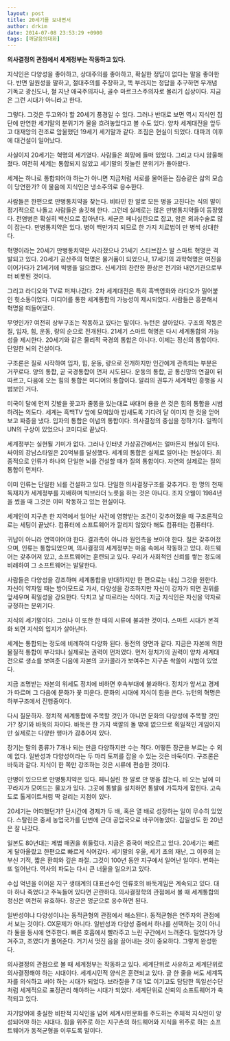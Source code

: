 ```yaml
---
layout: post
title: 20세기를 보내면서
author: drkim
date: 2014-07-08 23:53:29 +0900
tags: [깨달음의대화]
---
```

  
  


**의사결정의 관점에서 세계정부는 작동하고 있다.**

  


지식인은 다양성을 좋아하고, 상대주의를 좋아하고, 확실한 정답이 없다는 말을 좋아한다. 반면 일원성을 말하고, 절대주의를 주장하고, 똑 부러지는 정답을 추구하면 무개념 기독교 광신도나, 철 지난 애국주의자나, 골수 마르크스주의자로 몰리기 십상이다. 지금은 그런 시대가 아니라고 한다. 

  


그렇다. 그것은 두고와야 할 20세기 풍경일 수 있다. 그러나 반대로 보면 역시 지식인 집단에 만연한 세기말의 분위기가 물을 흐려놓았다고 볼 수도 있다. 양차 세계대전을 앞두고 대재앙의 전조로 암울했던 19세기 세기말과 같다. 조짐은 현실이 되었다. 대파괴 이후에 대건설이 일어났다. 

  


사실이지 20세기는 혁명의 세기였다. 사람들은 희망에 들떠 있었다. 그리고 다시 암울해졌다. 여전히 세계는 통합되지 않았고 세기말의 짓눌린 분위기가 돌아왔다. 

  


세계는 하나로 통합되어야 하는가 아니면 지금처럼 서로를 물어뜯는 짐승같은 삶의 모습이 당연한가? 이 물음에 지식인은 냉소주의로 응수한다. 

  


사람들은 한편으로 만병통치약을 찾는다. 비타민 한 알로 모든 병을 고친다는 식의 말이 정기적으로 나돌고 사람들은 솔깃해 한다. 그런데 실제로는 많은 만병통치약들이 등장했다. 전염병은 확실히 백신으로 잡아낸다. 세균은 페니실린으로 잡고, 암은 외과수술로 많이 잡는다. 만병통치약은 있다. 병이 백만가지 되므로 한 가지 치료법이 만 병씩 상대한다. 

  


혁명이라는 20세기 만병통치약은 사라졌으나 21세기 스티브잡스 발 스마트 혁명은 격발되고 있다. 20세기 공산주의 혁명은 물거품이 되었으나, 17세기의 과학혁명은 여진을 이어가다가 21세기에 빅뱅을 일으켰다. 신세기의 찬란한 환상은 전기와 내연기관으로부터 비롯된 것이다. 

  


그리고 라디오와 TV로 퍼져나갔다. 2차 세계대전은 특히 흑백영화와 라디오가 밀어붙인 헛소동이었다. 미디어를 통한 세계통합의 가능성이 제시되었다. 사람들은 흥분해서 혁명을 떠들어댔다. 

  


무엇인가? 여전히 상부구조는 작동하고 있다는 말이다. 뉴턴은 살아있다. 구조의 작동은 질, 입자, 힘, 운동, 량의 순으로 전개된다. 21세기 스마트 혁명은 다시 세계통합의 가능성을 제시한다. 20세기와 같은 물리적 국경의 통합은 아니다. 이제는 정신의 통합이다. 단일한 뇌의 건설이다. 

  


구조론은 질로 시작하여 입자, 힘, 운동, 량으로 전개하지만 인간에게 관측되는 부분은 거꾸로다. 양의 통합, 곧 국경통합이 먼저 시도된다. 운동의 통합, 곧 통신망의 연결이 뒤따르고, 다음에 오는 힘의 통합은 미디어의 통합이다. 알리의 권투가 세계적인 흥행을 시범보인 거다. 

  


미국이 달에 먼저 깃발을 꽂고자 줄똥을 있는대로 싸대며 용을 쓴 것은 힘의 통합을 시범하려는 의도다. 세계는 흑백TV 앞에 모여앉아 밤새도록 기다려 달 이미지 한 컷을 얻어보고 짜증을 냈다. 입자의 통합은 이념의 통합이다. 의사결정의 중심을 정하기다. 일찍이 UN의 구상이 있었으나 코미디로 끝났다. 

  


세계정부는 실현될 기미가 없다. 그러나 인터넷 가상공간에서는 얼마든지 현실이 된다. 싸이의 강남스타일은 20억뷰를 달성했다. 세계의 통합은 실제로 일어나는 현실이다. 최종적으로 인류가 하나의 단일한 뇌를 건설할 때가 질의 통합이다. 자연의 실제로는 질의 통합이 먼저다. 

  


이미 인류는 단일한 뇌를 건설하고 있다. 단일한 의사결정구조를 갖추기다. 한 명의 천재 독재자가 세계정부를 지배하며 빅브라더 노릇을 하는 것은 아니다. 조지 오웰이 1984년을 썼을 때 그것은 이미 작동하고 있는 현실이다. 

  


세계인이 지구촌 한 지역에서 일어난 사건에 영향받는 조건이 갖추어졌을 때 구조론적으로는 세팅이 끝났다. 컴퓨터에 소프트웨어가 깔리지 않았다 해도 컴퓨터는 컴퓨터다. 

  


귀납이 아니라 연역이어야 한다. 결과측이 아니라 원인측을 보아야 한다. 질은 갖추어졌으며, 인류는 통합되었으며, 의사결정의 세계정부는 마음 속에서 작동하고 있다. 하드웨어는 갖추어져 있고, 소프트웨어는 훈련되고 있다. 우리가 사회적인 신뢰를 쌓는 정도에 비례하여 그 소프트웨어는 발달한다. 

  


사람들은 다양성을 강조하며 세계통합을 반대하지만 한 편으로는 내심 그것을 원한다. 자신이 약자일 때는 방어모드로 가서, 다양성을 강조하지만 자신이 강자가 되면 권위를 앞세우며 획일성을 강요한다. 닥치고 날 따르라는 식이다. 지금 지식인은 자신을 약자로 규정하는 분위기다. 

  


지식의 세기말이다. 그러나 이 또한 한 때의 시류에 불과한 것이다. 스마트 시대가 본격화 되면 지식의 입지가 살아난다. 

  


세계는 통합되는 정도에 비례하여 다양화 된다. 동전의 양면과 같다. 지금은 자본에 의한 물질적 통합이 부각되나 실제로는 권력이 먼저였다. 먼저 정치가의 권력이 양차 세계대전으로 생쇼를 보여준 다음에 자본의 코카콜라가 보여주는 지구촌 싹쓸이 시범이 있었다. 

  


지금 조명받는 자본의 위세도 정치에 비하면 후속부대에 불과하다. 정치가 앞서고 경제가 따르며 그 다음에 문화가 꽃 피운다. 문화의 시대에 지식이 힘을 쓴다. 뉴턴의 혁명은 하부구조에서 진행중이다. 

  


다시 질문하자. 정치적 세계통합에 주목할 것인가 아니면 문화의 다양성에 주목할 것인가? 장기와 바둑의 차이다. 바둑은 한 가지 색깔의 돌 밖에 없으므로 획일적인 게임이지만 실제로는 다양한 행마가 감추어져 있다. 

  


장기는 말의 종류가 7개나 되는 만큼 다양하지만 수는 적다. 어떻든 장군을 부르는 수 외에 없다. 일반성과 다양성이라는 두 마리 토끼를 잡을 수 있는 것은 바둑이다. 구조론은 바둑과 같다. 지식이 한 쪽만 강조하는 것은 시류에 편승한 것이다. 

  


만병이 있으므로 만병통치약은 있다. 페니실린 한 알로 만 병을 잡는다. 비 오는 날에 미꾸라지가 모여드는 물꼬가 있다. 그곳에 통발을 설치하면 통발에 가득차게 잡힌다. 고속도로 톨게이트처럼 딱 걸리는 지점이 있다. 

  


20세기는 어떠했던가? 단시간에 경제가 두 배, 혹은 열 배로 성장하는 일이 무수히 있었다. 스탈린은 중세 농업국가를 단번에 근대 공업국으로 바꾸어놓았다. 김일성도 한 20년은 잘 나갔다. 

  


일본도 80년대는 제법 패권을 휘둘렀다. 지금은 중국이 떠오르고 있다. 20세기는 빠르게 달아올랐고 한편으로 빠르게 식어갔다. 세기말의 우울, 세기 초의 재난, 그 이후의 눈부신 기적, 짧은 환희와 깊은 좌절. 그것이 100년 동안 지구에서 일어난 일이다. 변화는 또 일어난다. 역사의 파도는 다시 큰 너울을 일으키고 있다. 

  


수십 억년을 이어온 지구 생태계의 대표선수인 인류호의 바둑게임은 계속되고 있다. 대마 하나 죽었다고 주눅들어 있다면 곤란하다. 의사결정학의 관점에서 볼 때 세계통합의 정신은 여전히 유효하다. 장군은 멍군으로 응수하면 된다. 

  


일반성이냐 다양성이냐는 동적균형의 관점에서 해소된다. 동적균형은 연주자의 관점에서 보는 것이다. OX문제가 아니다. 일반성과 다양성 중에서 하나를 선택하는 것이 아니라 둘을 동시에 연주한다. 빠른 호흡에서 빨라주고 느린 구간에서 느려준다. 밀었다가 당겨주고, 조였다가 풀어준다. 거기서 멋진 음을 끌어내는 것이 중요하다. 그렇게 완성한다. 

  


의사결정의 관점으로 볼 때 세계정부는 작동하고 있다. 세계단위로 사유하고 세계단위로 의사결정해야 하는 시대이다. 세계시민적 양식은 훈련되고 있다. 글 한 줄을 써도 세계독자를 의식하고 써야 하는 시대가 되었다. 브라질을 7 대 1로 이기고도 담담한 독일선수단처럼 세계적으로 표정관리 해야하는 시대가 되었다. 세계단위로 신뢰의 소프트웨어가 축적되고 있다. 

  


자기방어에 충실한 비판적 지식인을 넘어 세계시민문화를 주도하는 주체적 지식인이 양성되어야 하는 시대다. 힘을 위주로 하는 지구촌의 하드웨어와 지식을 위주로 하는 소프트웨어가 동적균형을 이루도록 말이다.